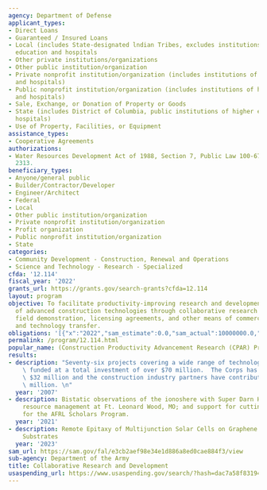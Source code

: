 ```yaml
---
agency: Department of Defense
applicant_types:
- Direct Loans
- Guaranteed / Insured Loans
- Local (includes State-designated lndian Tribes, excludes institutions of higher
  education and hospitals
- Other private institutions/organizations
- Other public institution/organization
- Private nonprofit institution/organization (includes institutions of higher education
  and hospitals)
- Public nonprofit institution/organization (includes institutions of higher education
  and hospitals)
- Sale, Exchange, or Donation of Property or Goods
- State (includes District of Columbia, public institutions of higher education and
  hospitals)
- Use of Property, Facilities, or Equipment
assistance_types:
- Cooperative Agreements
authorizations:
- Water Resources Development Act of 1988, Section 7, Public Law 100-676, 33 U.S.C.
  2313.
beneficiary_types:
- Anyone/general public
- Builder/Contractor/Developer
- Engineer/Architect
- Federal
- Local
- Other public institution/organization
- Private nonprofit institution/organization
- Profit organization
- Public nonprofit institution/organization
- State
categories:
- Community Development - Construction, Renewal and Operations
- Science and Technology - Research - Specialized
cfda: '12.114'
fiscal_year: '2022'
grants_url: https://grants.gov/search-grants?cfda=12.114
layout: program
objective: To facilitate productivity-improving research and development and application
  of advanced construction technologies through collaborative research and development,
  field demonstration, licensing agreements, and other means of commercialization
  and technology transfer.
obligations: '[{"x":"2022","sam_estimate":0.0,"sam_actual":10000000.0,"usa_spending_actual":13310622.83},{"x":"2023","sam_estimate":3574900.0,"sam_actual":0.0,"usa_spending_actual":3025339.07},{"x":"2024","sam_estimate":15540702.0,"sam_actual":0.0,"usa_spending_actual":7705992.12}]'
permalink: /program/12.114.html
popular_name: (Construction Productivity Advancement Research (CPAR) Program)
results:
- description: "Seventy-six projects covering a wide range of technologies have been\
    \ funded at a total investment of over $70 million.  The Corps has provided over\
    \ $32 million and the construction industry partners have contributed over $38\
    \ million. \n"
  year: '2007'
- description: Bistatic observations of the ionoshere with Super Darn HR Radars; Natural
    resource management at Ft. Leonard Wood, MO; and support for cutting edge research
    for the AFRL Scholars Program.
  year: '2021'
- description: Remote Epitaxy of Multijunction Solar Cells on Graphene Coated III-V
    Substrates
  year: '2023'
sam_url: https://sam.gov/fal/e3cb2aef98e34e1d886a8ed0cae884f3/view
sub-agency: Department of the Army
title: Collaborative Research and Development
usaspending_url: https://www.usaspending.gov/search/?hash=dac7a58f8319451ac2d7d72359ae1b37
---
```

